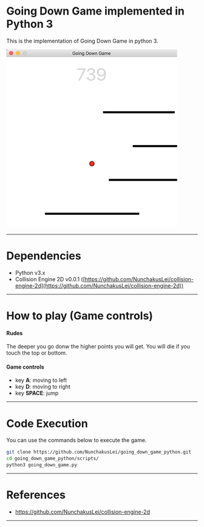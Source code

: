 <!-- MIT License

Copyright (c) 2018 Chenrui Lei

Permission is hereby granted, free of charge, to any person obtaining a copy
of this software and associated documentation files (the "Software"), to deal
in the Software without restriction, including without limitation the rights
to use, copy, modify, merge, publish, distribute, sublicense, and/or sell
copies of the Software, and to permit persons to whom the Software is
furnished to do so, subject to the following conditions:

The above copyright notice and this permission notice shall be included in all
copies or substantial portions of the Software.

THE SOFTWARE IS PROVIDED "AS IS", WITHOUT WARRANTY OF ANY KIND, EXPRESS OR
IMPLIED, INCLUDING BUT NOT LIMITED TO THE WARRANTIES OF MERCHANTABILITY,
FITNESS FOR A PARTICULAR PURPOSE AND NONINFRINGEMENT. IN NO EVENT SHALL THE
AUTHORS OR COPYRIGHT HOLDERS BE LIABLE FOR ANY CLAIM, DAMAGES OR OTHER
LIABILITY, WHETHER IN AN ACTION OF CONTRACT, TORT OR OTHERWISE, ARISING FROM,
OUT OF OR IN CONNECTION WITH THE SOFTWARE OR THE USE OR OTHER DEALINGS IN THE
SOFTWARE. -->


# Going Down Game implemented in Python 3

This is the implementation of Going Down Game in python 3.

![alt text][gaming_screenshot]

---


# Dependencies

- Python v3.x
- Collision Engine 2D v0.0.1 ([https://github.com/NunchakusLei/collision-engine-2d](https://github.com/NunchakusLei/collision-engine-2d))

---


# How to play (Game controls)

#### Rudes

The deeper you go donw the higher points you will get. You will die if you touch the top or bottom. 

#### Game controls

- key **A**: moving to left
- key **D**: moving to right
- key **SPACE**: jump

---


# Code Execution

You can use the commands below to execute the game.

```bash
git clone https://github.com/NunchakusLei/going_down_game_python.git
cd going_down_game_python/scripts/
python3 going_down_game.py
```
---


# References

- https://github.com/NunchakusLei/collision-engine-2d

---

[gaming_screenshot]: ./Doc/images/going_down_game_screenshot.png "gaming screenshot"